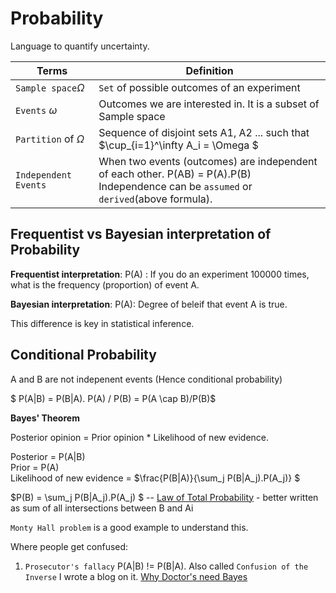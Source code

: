 # Probability

Language to quantify uncertainty.


| Terms  | Definition |
| ------------- | ------------- |
| `Sample space`$\Omega$  | `Set` of possible outcomes of an experiment  |
| `Events` $\omega$  | Outcomes we are interested in. It is a subset of Sample space  |
| `Partition` of $\Omega$  | Sequence of disjoint sets A1, A2 ... such that $\cup_{i=1}^\infty A_i = \Omega $  |
| `Independent Events`  | When two events (outcomes) are independent of each other. P(AB) = P(A).P(B)  <br> Independence can be `assumed` or `derived`(above formula).|

## Frequentist vs Bayesian interpretation of Probability

**Frequentist interpretation**: P(A) : If you do an experiment 100000 times, what is the frequency (proportion) of event A. 

**Bayesian interpretation**: P(A): Degree of beleif that event A is true.

This difference is key in statistical inference.

## Conditional Probability

A and B are not indepenent events (Hence conditional probability)

$ P(A|B) = P(B|A). P(A) / P(B) = P(A \cap B)/P(B)$ 

**Bayes' Theorem**

Posterior opinion = Prior opinion * Likelihood of new evidence.

Posterior = P(A|B) <br>
Prior = P(A) <br>
Likelihood of new evidence = $\frac{P(B|A)}{\sum_j P(B|A_j).P(A_j)} $

$P(B) = \sum_j P(B|A_j).P(A_j) $ -- [Law of Total Probability](https://www.youtube.com/watch?v=U3_783xznQI) - better written as sum of all intersections between B and Ai

`Monty Hall problem` is a good example to understand this.

Where people get confused:
1. `Prosecutor's fallacy` P(A|B) != P(B|A). Also called `Confusion of the Inverse` I wrote a blog on it. [Why Doctor's need Bayes](https://d-saikrishna.github.io/Blogs/Anviksiki/bayes-doctor.html)


